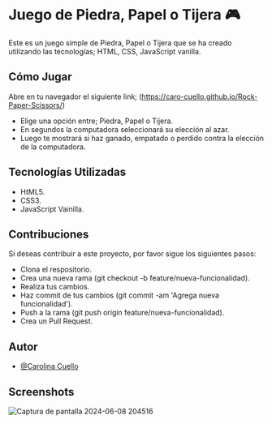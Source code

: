 
# Juego de Piedra, Papel o Tijera 🎮 

Este es un juego simple de Piedra, Papel o Tijera que se ha creado utilizando las tecnologías; HTML, CSS, JavaScript vanilla.


## Cómo Jugar 

Abre en tu navegador el siguiente link; (https://caro-cuello.github.io/Rock-Paper-Scissors/)

- Elige una opción entre; Piedra, Papel o Tijera. 
- En segundos la computadora seleccionará su elección al azar.
- Luego te mostrará si haz ganado, empatado o perdido contra la elección de la computadora. 

## Tecnologías Utilizadas

- HtML5.
- CSS3. 
- JavaScript Vainilla.

## Contribuciones

Si deseas contribuir a este proyecto, por favor sigue los siguientes pasos:

- Clona el respositorio.
- Crea una nueva rama (git checkout -b feature/nueva-funcionalidad).
- Realiza tus cambios.
- Haz commit de tus cambios (git commit -am 'Agrega nueva funcionalidad').
- Push a la rama (git push origin feature/nueva-funcionalidad).
- Crea un Pull Request.

## Autor

- [@Carolina Cuello ](https://www.linkedin.com/in/carolina-cuello-luna-982035233/)

## Screenshots

![Captura de pantalla 2024-06-08 204516](https://github.com/Caro-Cuello/Rock-Paper-Scissors/assets/122840125/26f7f690-4dcb-48f5-bdbe-322039396638)

